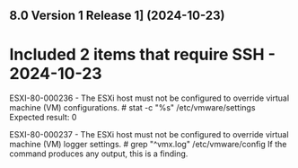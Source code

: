 ## 8.0 Version 1 Release 1] (2024-10-23)

# Included 2 items that require SSH - 2024-10-23
ESXI-80-000236 - The ESXi host must not be configured to override virtual machine (VM) configurations.
	# stat -c "%s" /etc/vmware/settings 
	Expected result: 0

ESXI-80-000237 - The ESXi host must not be configured to override virtual machine (VM) logger settings.
	# grep "^vmx\.log" /etc/vmware/config
	If the command produces any output, this is a finding.


